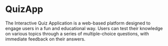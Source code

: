 # QuizApp
The Interactive Quiz Application is a web-based platform designed to engage users in a fun and educational way. Users can test their knowledge on various topics through a series of multiple-choice questions, with immediate feedback on their answers.
